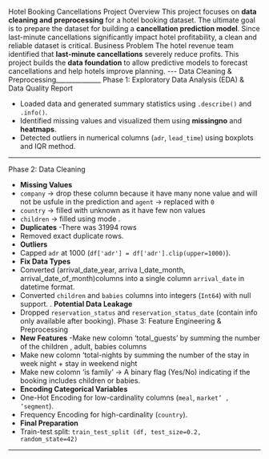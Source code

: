  Hotel Booking Cancellations 
Project Overview 
This project focuses on **data cleaning and preprocessing** for a hotel booking dataset. 
The ultimate goal is to prepare the dataset for building a **cancellation prediction model**. 
Since last-minute cancellations significantly impact hotel profitability, a clean and reliable dataset is 
critical. 
Business Problem 
The hotel revenue team identified that **last-minute cancellations** severely reduce profits. 
This project builds the **data foundation** to allow predictive models to forecast cancellations and 
help hotels improve planning. ---
 Data Cleaning & Preprocessing______________
Phase 1: Exploratory Data Analysis (EDA) & Data Quality Report
- Loaded data and generated summary statistics using `.describe()` and `.info()`. 
- Identified missing values and visualized them using **missingno** and **heatmaps**. 
- Detected outliers in numerical columns (`adr`, `lead_time`) using boxplots and IQR method. 
---
Phase 2: Data Cleaning 
- **Missing Values** 
- `company` → drop these column because it have many none value and will not be usfule in the 
prediction
and `agent` → replaced with `0` 
- `country` → filled with unknown as it have few non values
- `children` → filled using mode . 
- **Duplicates** 
-There was 31994 rows
- Removed exact duplicate rows.
- **Outliers** 
- Capped `adr` at 1000 (`df['adr'] = df['adr'].clip(upper=1000)`). 
- **Fix Data Types** 
- Converted (arrival_date_year, arriva l_date_month, arrival_date_of_month)columns into a single 
column `arrival_date` in datetime format. 
- Converted `children` and `babies` columns into integers (`Int64`) with null support. 
. **Potential Data Leakage** 
- Dropped `reservation_status` and `reservation_status_date` (contain info only available after 
booking).
Phase 3: Feature Engineering & Preprocessing
- **New Features** 
-Make new colomn ‘total_guests’ by summing the number of the children , adult, babies columns
- Make new colomn ‘total-nights by summing the number of the stay in week night + stay in weekend 
night
- Make new colomn ‘is family’ → A binary flag (Yes/No) indicating if the booking includes children or 
babies.
- **Encoding Categorical Variables** 
- One-Hot Encoding for low-cardinality columns (`meal`, `market’ , ’segment`). 
- Frequency Encoding for high-cardinality (`country`). 
- **Final Preparation** 
- Train-test split: `train_test_split (df, test_size=0.2, random_state=42)` 
---
